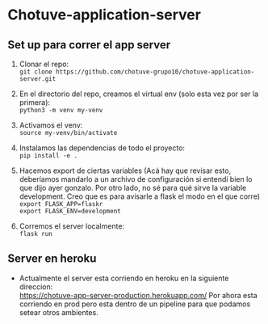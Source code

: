 # Chotuve-application-server

## Set up para correr el app server

1. Clonar el repo:  
```git clone https://github.com/chotuve-grupo10/chotuve-application-server.git```

2. En el directorio del repo, creamos el virtual env (solo esta vez por ser la primera):  
```python3 -m venv my-venv```

3. Activamos el venv:  
```source my-venv/bin/activate```

4. Instalamos las dependencias de todo el proyecto:   
```pip install -e .```   

5. Hacemos export de ciertas variables (Acá hay que revisar esto, deberíamos mandarlo a un archivo de configuración si entendí bien lo que dijo ayer gonzalo. Por otro lado, no sé para qué sirve la variable development. Creo que es para avisarle a flask el modo en el que corre)
```export FLASK_APP=flaskr```   
```export FLASK_ENV=development```   

5. Corremos el server localmente:  
```flask run```

## Server en heroku

- Actualmente el server esta corriendo en heroku en la siguiente direccion:   
https://chotuve-app-server-production.herokuapp.com/
Por ahora esta corriendo en prod pero esta dentro de un pipeline para que podamos setear otros ambientes.


